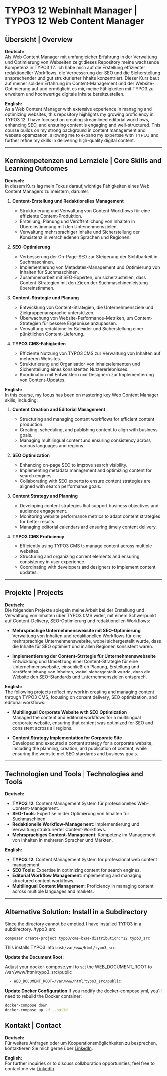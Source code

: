
# TYPO3 12 Webinhalt Manager | TYPO3 12 Web Content Manager

## Übersicht | Overview

**Deutsch:**  
Als Web Content Manager mit umfangreicher Erfahrung in der Verwaltung und Optimierung von Webseiten zeigt dieses Repository meine wachsende Kompetenz in TYPO3 12. Ich habe mich auf die Erstellung effizienter redaktioneller Workflows, die Verbesserung der SEO und die Sicherstellung ansprechender und gut strukturierter Inhalte konzentriert. Dieser Kurs baut auf meiner soliden Erfahrung im Content-Management und der Website-Optimierung auf und ermöglicht es mir, meine Fähigkeiten mit TYPO3 zu erweitern und hochwertige digitale Inhalte bereitzustellen.

**English:**  
As a Web Content Manager with extensive experience in managing and optimizing websites, this repository highlights my growing proficiency in TYPO3 12. I have focused on creating streamlined editorial workflows, enhancing SEO, and ensuring content is engaging and well-structured. This course builds on my strong background in content management and website optimization, allowing me to expand my expertise with TYPO3 and further refine my skills in delivering high-quality digital content.

---

## Kernkompetenzen und Lernziele | Core Skills and Learning Outcomes

**Deutsch:**  
In diesem Kurs lag mein Fokus darauf, wichtige Fähigkeiten eines Web Content Managers zu meistern, darunter:

1. **Content-Erstellung und Redaktionelles Management**
   - Strukturierung und Verwaltung von Content-Workflows für eine effiziente Content-Produktion.
   - Erstellung, Planung und Veröffentlichung von Inhalten in Übereinstimmung mit den Unternehmenszielen.
   - Verwaltung mehrsprachiger Inhalte und Sicherstellung der Konsistenz in verschiedenen Sprachen und Regionen.

2. **SEO-Optimierung**
   - Verbesserung der On-Page-SEO zur Steigerung der Sichtbarkeit in Suchmaschinen.
   - Implementierung von Metadaten-Management und Optimierung von Inhalten für Suchmaschinen.
   - Zusammenarbeit mit SEO-Experten, um sicherzustellen, dass Content-Strategien mit den Zielen der Suchmaschinenleistung übereinstimmen.

3. **Content-Strategie und Planung**
   - Entwicklung von Content-Strategien, die Unternehmensziele und Zielgruppenansprache unterstützen.
   - Überwachung von Website-Performance-Metriken, um Content-Strategien für bessere Ergebnisse anzupassen.
   - Verwaltung redaktioneller Kalender und Sicherstellung einer pünktlichen Content-Lieferung.

4. **TYPO3 CMS-Fähigkeiten**
   - Effiziente Nutzung von TYPO3 CMS zur Verwaltung von Inhalten auf mehreren Websites.
   - Strukturierung und Organisation von Inhaltselementen und Sicherstellung eines konsistenten Nutzererlebnisses.
   - Koordination mit Entwicklern und Designern zur Implementierung von Content-Updates.

**English:**  
In this course, my focus has been on mastering key Web Content Manager skills, including:

1. **Content Creation and Editorial Management**
   - Structuring and managing content workflows for efficient content production.
   - Creating, scheduling, and publishing content to align with business goals.
   - Managing multilingual content and ensuring consistency across various languages and regions.

2. **SEO Optimization**
   - Enhancing on-page SEO to improve search visibility.
   - Implementing metadata management and optimizing content for search engines.
   - Collaborating with SEO experts to ensure content strategies are aligned with search performance goals.

3. **Content Strategy and Planning**
   - Developing content strategies that support business objectives and audience engagement.
   - Monitoring website performance metrics to adapt content strategies for better results.
   - Managing editorial calendars and ensuring timely content delivery.

4. **TYPO3 CMS Proficiency**
   - Efficiently using TYPO3 CMS to manage content across multiple websites.
   - Structuring and organizing content elements and ensuring consistency in user experience.
   - Coordinating with developers and designers to implement content updates.

---

## Projekte | Projects

**Deutsch:**  
Die folgenden Projekte spiegeln meine Arbeit bei der Erstellung und Verwaltung von Inhalten über TYPO3 CMS wider, mit einem Schwerpunkt auf Content-Delivery, SEO-Optimierung und redaktionellen Workflows:

- **Mehrsprachige Unternehmenswebsite mit SEO-Optimierung**  
  Verwaltung von Inhalten und redaktionellen Workflows für eine mehrsprachige Unternehmenswebsite, wobei sichergestellt wurde, dass die Inhalte für SEO optimiert und in allen Regionen konsistent waren.

- **Implementierung der Content-Strategie für Unternehmenswebseite**  
  Entwicklung und Umsetzung einer Content-Strategie für eine Unternehmenswebsite, einschließlich Planung, Erstellung und Veröffentlichung von Inhalten, wobei sichergestellt wurde, dass die Website den SEO-Standards und Unternehmenszielen entsprach.

**English:**  
The following projects reflect my work in creating and managing content through TYPO3 CMS, focusing on content delivery, SEO optimization, and editorial workflows:

- **Multilingual Corporate Website with SEO Optimization**  
  Managed the content and editorial workflows for a multilingual corporate website, ensuring that content was optimized for SEO and consistent across all regions.

- **Content Strategy Implementation for Corporate Site**  
  Developed and executed a content strategy for a corporate website, including the planning, creation, and publication of content, while ensuring the website met SEO standards and business goals.

---

## Technologien und Tools | Technologies and Tools

**Deutsch:**
- **TYPO3 12**: Content Management System für professionelles Web-Content-Management.
- **SEO-Tools**: Expertise in der Optimierung von Inhalten für Suchmaschinen.
- **Redaktionelle Workflow-Management**: Implementierung und Verwaltung strukturierter Content-Workflows.
- **Mehrsprachiges Content-Management**: Kompetenz im Management von Inhalten in mehreren Sprachen und Märkten.

**English:**
- **TYPO3 12**: Content Management System for professional web content management.
- **SEO Tools**: Expertise in optimizing content for search engines.
- **Editorial Workflow Management**: Implementing and managing structured content workflows.
- **Multilingual Content Management**: Proficiency in managing content across multiple languages and markets.

---

## Alternative Solution: Install in a Subdirectory
Since the directory cannot be emptied, I have installed TYPO3 in a subdirectory. /typo3_src

```bash
composer create-project typo3/cms-base-distribution:^12 typo3_src
```
This installs TYPO3 into ```bash/var/www/html/typo3_src```.

**Update the Document Root:**

Adjust your docker-compose.yml to set the WEB_DOCUMENT_ROOT to /var/www/html/typo3_src/public
```bash
  - WEB_DOCUMENT_ROOT=/var/www/html/typo3_src/public
  ```

**Update Docker Configuration**
If you modify the docker-compose.yml, you'll need to rebuild the Docker container:

```bash
docker-compose down
docker-compose up -d --build
```

## Kontakt | Contact

**Deutsch:**  
Für weitere Anfragen oder um Kooperationsmöglichkeiten zu besprechen, kontaktieren Sie mich gerne über [LinkedIn](https://www.linkedin.com/in/rodrigo-teixeira-b8b889302/).

**English:**  
For further inquiries or to discuss collaboration opportunities, feel free to contact me via [LinkedIn](https://www.linkedin.com/in/rodrigo-teixeira-b8b889302/).


